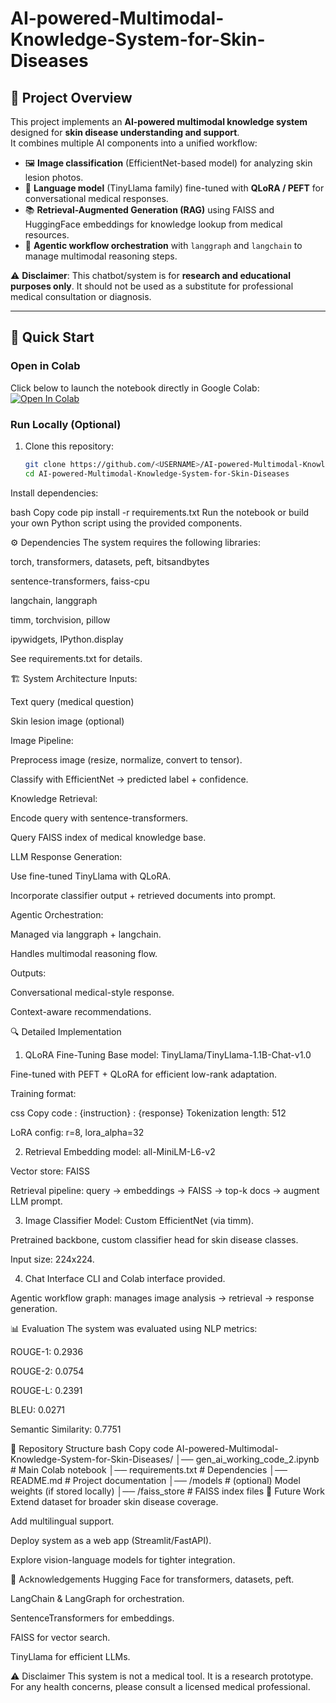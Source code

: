 # AI-powered-Multimodal-Knowledge-System-for-Skin-Diseases

## 📌 Project Overview
This project implements an **AI-powered multimodal knowledge system** designed for **skin disease understanding and support**.  
It combines multiple AI components into a unified workflow:
- 🖼️ **Image classification** (EfficientNet-based model) for analyzing skin lesion photos.  
- 💬 **Language model** (TinyLlama family) fine-tuned with **QLoRA / PEFT** for conversational medical responses.  
- 📚 **Retrieval-Augmented Generation (RAG)** using FAISS and HuggingFace embeddings for knowledge lookup from medical resources.  
- 🔗 **Agentic workflow orchestration** with `langgraph` and `langchain` to manage multimodal reasoning steps.

⚠️ **Disclaimer**: This chatbot/system is for **research and educational purposes only**. It should not be used as a substitute for professional medical consultation or diagnosis.

---

## 🚀 Quick Start

### Open in Colab
Click below to launch the notebook directly in Google Colab:  
[![Open In Colab](https://colab.research.google.com/assets/colab-badge.svg)](https://colab.research.google.com/github/<USERNAME>/<REPO>/blob/main/gen_ai_working_code_2.ipynb)

### Run Locally (Optional)
1. Clone this repository:
   ```bash
   git clone https://github.com/<USERNAME>/AI-powered-Multimodal-Knowledge-System-for-Skin-Diseases.git
   cd AI-powered-Multimodal-Knowledge-System-for-Skin-Diseases
Install dependencies:

bash
Copy code
pip install -r requirements.txt
Run the notebook or build your own Python script using the provided components.

⚙️ Dependencies
The system requires the following libraries:

torch, transformers, datasets, peft, bitsandbytes

sentence-transformers, faiss-cpu

langchain, langgraph

timm, torchvision, pillow

ipywidgets, IPython.display

See requirements.txt for details.

🏗️ System Architecture
Inputs:

Text query (medical question)

Skin lesion image (optional)

Image Pipeline:

Preprocess image (resize, normalize, convert to tensor).

Classify with EfficientNet → predicted label + confidence.

Knowledge Retrieval:

Encode query with sentence-transformers.

Query FAISS index of medical knowledge base.

LLM Response Generation:

Use fine-tuned TinyLlama with QLoRA.

Incorporate classifier output + retrieved documents into prompt.

Agentic Orchestration:

Managed via langgraph + langchain.

Handles multimodal reasoning flow.

Outputs:

Conversational medical-style response.

Context-aware recommendations.

🔍 Detailed Implementation
1. QLoRA Fine-Tuning
Base model: TinyLlama/TinyLlama-1.1B-Chat-v1.0

Fine-tuned with PEFT + QLoRA for efficient low-rank adaptation.

Training format:

css
Copy code
<human>: {instruction}
<assistant>: {response}
Tokenization length: 512

LoRA config: r=8, lora_alpha=32

2. Retrieval
Embedding model: all-MiniLM-L6-v2

Vector store: FAISS

Retrieval pipeline: query → embeddings → FAISS → top-k docs → augment LLM prompt.

3. Image Classifier
Model: Custom EfficientNet (via timm).

Pretrained backbone, custom classifier head for skin disease classes.

Input size: 224x224.

4. Chat Interface
CLI and Colab interface provided.

Agentic workflow graph: manages image analysis → retrieval → response generation.

📊 Evaluation
The system was evaluated using NLP metrics:

ROUGE-1: 0.2936

ROUGE-2: 0.0754

ROUGE-L: 0.2391

BLEU: 0.0271

Semantic Similarity: 0.7751

📂 Repository Structure
bash
Copy code
AI-powered-Multimodal-Knowledge-System-for-Skin-Diseases/
│── gen_ai_working_code_2.ipynb     # Main Colab notebook
│── requirements.txt                # Dependencies
│── README.md                       # Project documentation
│── /models                         # (optional) Model weights (if stored locally)
│── /faiss_store                    # FAISS index files
📝 Future Work
Extend dataset for broader skin disease coverage.

Add multilingual support.

Deploy system as a web app (Streamlit/FastAPI).

Explore vision-language models for tighter integration.

🙌 Acknowledgements
Hugging Face for transformers, datasets, peft.

LangChain & LangGraph for orchestration.

SentenceTransformers for embeddings.

FAISS for vector search.

TinyLlama for efficient LLMs.

⚠️ Disclaimer
This system is not a medical tool. It is a research prototype.
For any health concerns, please consult a licensed medical professional.

